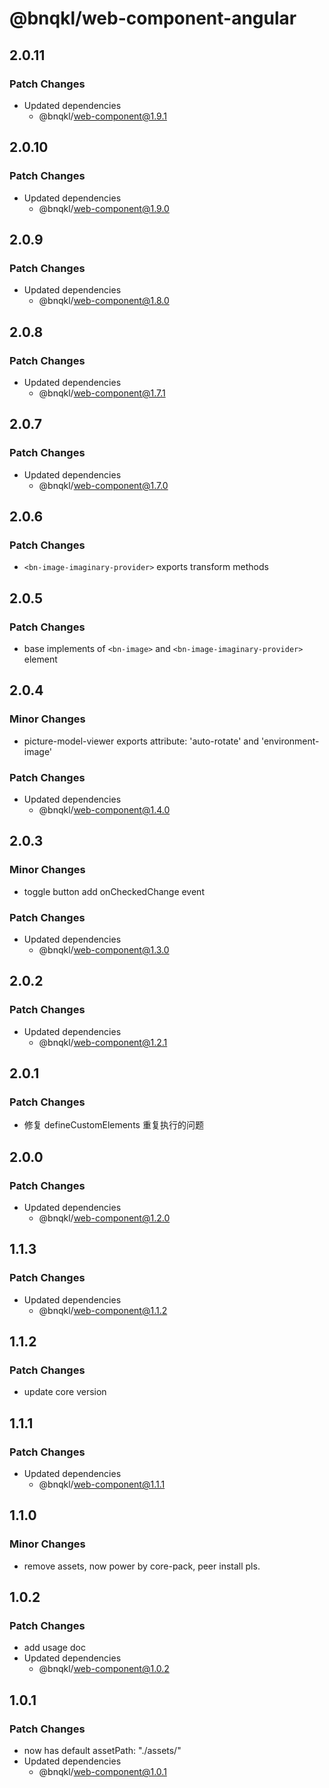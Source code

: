# @bnqkl/web-component-angular

## 2.0.11

### Patch Changes

- Updated dependencies
  - @bnqkl/web-component@1.9.1

## 2.0.10

### Patch Changes

- Updated dependencies
  - @bnqkl/web-component@1.9.0

## 2.0.9

### Patch Changes

- Updated dependencies
  - @bnqkl/web-component@1.8.0

## 2.0.8

### Patch Changes

- Updated dependencies
  - @bnqkl/web-component@1.7.1

## 2.0.7

### Patch Changes

- Updated dependencies
  - @bnqkl/web-component@1.7.0

## 2.0.6

### Patch Changes

- `<bn-image-imaginary-provider>` exports transform methods

## 2.0.5

### Patch Changes

- base implements of `<bn-image>` and `<bn-image-imaginary-provider>` element

## 2.0.4

### Minor Changes

- picture-model-viewer exports attribute: 'auto-rotate' and 'environment-image'

### Patch Changes

- Updated dependencies
  - @bnqkl/web-component@1.4.0

## 2.0.3

### Minor Changes

- toggle button add onCheckedChange event

### Patch Changes

- Updated dependencies
  - @bnqkl/web-component@1.3.0

## 2.0.2

### Patch Changes

- Updated dependencies
  - @bnqkl/web-component@1.2.1

## 2.0.1

### Patch Changes

- 修复 defineCustomElements 重复执行的问题

## 2.0.0

### Patch Changes

- Updated dependencies
  - @bnqkl/web-component@1.2.0

## 1.1.3

### Patch Changes

- Updated dependencies
  - @bnqkl/web-component@1.1.2

## 1.1.2

### Patch Changes

- update core version

## 1.1.1

### Patch Changes

- Updated dependencies
  - @bnqkl/web-component@1.1.1

## 1.1.0

### Minor Changes

- remove assets, now power by core-pack, peer install pls.

## 1.0.2

### Patch Changes

- add usage doc
- Updated dependencies
  - @bnqkl/web-component@1.0.2

## 1.0.1

### Patch Changes

- <bn-config-util/> now has default assetPath: "./assets/"
- Updated dependencies
  - @bnqkl/web-component@1.0.1
